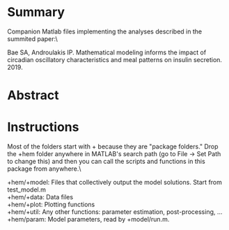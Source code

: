 # Summary
Companion Matlab files implementing the analyses described in the summited paper:\

Bae SA, Androulakis IP. Mathematical modeling informs the impact of circadian oscillatory characteristics and meal patterns on insulin secretion. 2019.

# Abstract

# Instructions
Most of the folders start with + because they are "package folders." Drop the +hem folder anywhere in MATLAB's search path (go to File -> Set Path to change this) and then you can call the scripts and functions in this package from anywhere.\

+hem/+model: Files that collectively output the model solutions. Start from test_model.m\
+hem/+data: Data files\
+hem/+plot: Plotting functions\
+hem/+util: Any other functions: parameter estimation, post-processing, ...\
+hem/param: Model parameters, read by +model/run.m. 
